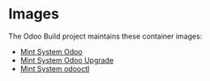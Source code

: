 # Images

The Odoo Build project maintains these container images:

* [Mint System Odoo](./odoo/README.md)
* [Mint System Odoo Upgrade](./odoo-upgrade/README.md)
* [Mint System odooctl](./odooctl/README.md)

